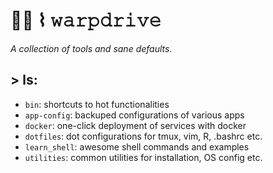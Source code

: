 # 👩‍🚀 ⌇ 𝚠𝚊𝚛𝚙𝚍𝚛𝚒𝚟𝚎

*A collection of tools and sane defaults.*

## > ls:

* `bin`: shortcuts to hot functionalities
* `app-config`: backuped configurations of various apps
* `docker`: one-click deployment of services with docker
* `dotfiles`: dot configurations for tmux, vim, R, .bashrc etc.
* `learn_shell`: awesome shell commands and examples
* `utilities`: common utilities for installation, OS config etc. 
